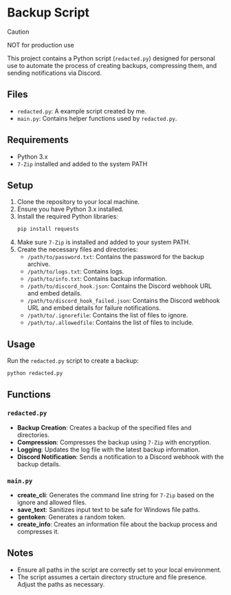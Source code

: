 # Backup Script
> [!CAUTION]
> NOT for production use

This project contains a Python script (`redacted.py`) designed for personal use to automate the process of creating backups, compressing them, and sending notifications via Discord.

## Files

- `redacted.py`: A example script created by me.
- `main.py`: Contains helper functions used by `redacted.py`.

## Requirements

- Python 3.x
- `7-Zip` installed and added to the system PATH

## Setup

1. Clone the repository to your local machine.
2. Ensure you have Python 3.x installed.
3. Install the required Python libraries:
    ```sh
    pip install requests
    ```
4. Make sure `7-Zip` is installed and added to your system PATH.
5. Create the necessary files and directories:
    - `/path/to/password.txt`: Contains the password for the backup archive.
    - `/path/to/logs.txt`: Contains logs.
    - `/path/to/info.txt`: Contains backup information.
    - `/path/to/discord_hook.json`: Contains the Discord webhook URL and embed details.
    - `/path/to/discord_hook_failed.json`: Contains the Discord webhook URL and embed details for failure notifications.
    - `/path/to/.ignorefile`: Contains the list of files to ignore.
    - `/path/to/.allowedfile`: Contains the list of files to include.

## Usage

Run the `redacted.py` script to create a backup:
```sh
python redacted.py
```

## Functions

### `redacted.py`

- **Backup Creation**: Creates a backup of the specified files and directories.
- **Compression**: Compresses the backup using `7-Zip` with encryption.
- **Logging**: Updates the log file with the latest backup information.
- **Discord Notification**: Sends a notification to a Discord webhook with the backup details.

### `main.py`

- **create_cli**: Generates the command line string for `7-Zip` based on the ignore and allowed files.
- **save_text**: Sanitizes input text to be safe for Windows file paths.
- **gentoken**: Generates a random token.
- **create_info**: Creates an information file about the backup process and compresses it.

## Notes

- Ensure all paths in the script are correctly set to your local environment.
- The script assumes a certain directory structure and file presence. Adjust the paths as necessary.